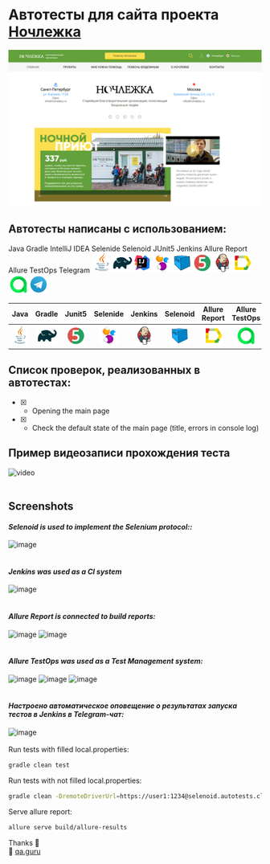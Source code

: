 # Автотесты для сайта проекта [Ночлежка](https://homeless.ru//)
![image](src/test/resources/img/homeless_mainpage.png)
## Автотесты написаны с использованием:
Java Gradle IntelliJ IDEA Selenide Selenoid JUnit5 Jenkins Allure Report Allure TestOps Telegram
![image](/src/test/resources/img/icons/Java.png)![image](/src/test/resources/img/icons/Gradle.png)![image](/src/test/resources/img/icons/Intelij_IDEA.png)![image](/src/test/resources/img/icons/Selenide.png)![image](/src/test/resources/img/icons/Selenoid.png)![image](/src/test/resources/img/icons/JUnit5.png)![image](/src/test/resources/img/icons/Jenkins.png)![image](/src/test/resources/img/icons/Allure_Report.png)![image](/src/test/resources/img/icons/AllureTestOps.png)![image](/src/test/resources/img/icons/Telegram.png)

| Java | Gradle | Junit5 | Selenide | Jenkins | Selenoid | Allure Report | Allure TestOps | 
|:----:|:------:|:------:|:--------:|:-------:|:--------:|:---------------:|:--------------:|
| <img src="src/test/resources/img/Java.svg" width="40" height="40"> | <img src="src/test/resources/img/Gradle.svg" width="40" height="40"> | <img src="src/test/resources/img/JUnit5.svg" width="40" height="40"> | <img src="src/test/resources/img/Selenide.svg" width="40" height="40"> | <img src="src/test/resources/img/Jenkins.svg" width="40" height="40"> | <img src="src/test/resources/img/Selenoid.svg" width="40" height="40"> | <img src="src/test/resources/img/Allure_Report.svg" width="40" height="40"> | <img src="src/test/resources/img/Allure_EE.svg" width="40" height="40"> | 

## Список проверок, реализованных в автотестах:

- [X] - Opening the main page
- [X] - Check the default state of the main page (title, errors in console log)

## Пример видеозаписи прохождения теста
![video]()
<br><br>
## Screenshots
#### *Selenoid is used to implement the Selenium protocol::*
![image]()
<br />
<br />
#### *Jenkins was used as a CI system*
![image]()
<br />
<br />
#### *Allure Report is connected to build reports:*
![image]()
![image]()
<br />
<br />
#### *Allure TestOps was used as a Test Management system:*
![image]()
![image]()
![image]()
<br />
<br />
#### *Настроено автоматическое оповещение о результатах запуска тестов в Jenkins в Telegram-чат:*
![image]()
<br />
<br />
Run tests with filled local.properties:
```bash
gradle clean test
```

Run tests with not filled local.properties:
```bash
gradle clean -DremoteDriverUrl=https://user1:1234@selenoid.autotests.cloud/wd/hub/ -DvideoStorage=https://selenoid.autotests.cloud/video/ -Dthreads=1 test
```

Serve allure report:
```bash
allure serve build/allure-results
```

Thanks :pray:<br/>
:green_heart: <a target="_blank" href="https://qa.guru">qa.guru</a><br/>